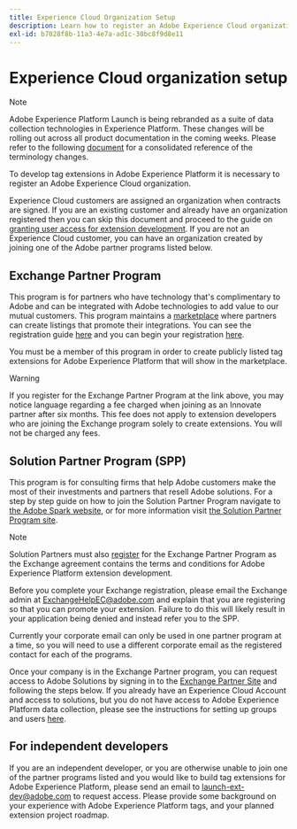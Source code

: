 ```yaml
---
title: Experience Cloud Organization Setup
description: Learn how to register an Adobe Experience Cloud organization in order to start developing extensions for Adobe Experience Platform.
exl-id: b7028f8b-11a3-4e7a-ad1c-30bc8f9d8e11
---
```

# Experience Cloud organization setup

>[!NOTE]
>
>Adobe Experience Platform Launch is being rebranded as a suite of data collection technologies in Experience Platform. These changes will be rolling out across all product documentation in the coming weeks. Please refer to the following [document](../../launch-term-updates.md) for a consolidated reference of the terminology changes.

To develop tag extensions in Adobe Experience Platform it is necessary to register an Adobe Experience Cloud organization.

Experience Cloud customers are assigned an organization when contracts are signed. If you are an existing customer and already have an organization registered then you can skip this document and proceed to the guide on [granting user access for extension development](./access.md). If you are not an Experience Cloud customer, you can have an organization created by joining one of the Adobe partner programs listed below.

## Exchange Partner Program

This program is for partners who have technology that's complimentary to Adobe and can be integrated with Adobe technologies to add value to our mutual customers. This program maintains a [marketplace](https://www.adobeexchange.com/experiencecloud.html) where partners can create listings that promote their integrations. You can see the registration guide [here](https://partners.adobe.com/exchangeprogram/experiencecloud/reg-guide.html) and you can begin your registration [here](https://partners.adobe.com/exchangeprogram/experiencecloud/prereg.html).

You must be a member of this program in order to create publicly listed tag extensions for Adobe Experience Platform that will show in the marketplace.

>[!WARNING]
>
>If you register for the Exchange Partner Program at the link above, you may notice language regarding a fee charged when joining as an Innovate partner after six months. This fee does not apply to extension developers who are joining the Exchange program solely to create extensions. You will not be charged any fees.

## Solution Partner Program (SPP)

This program is for consulting firms that help Adobe customers make the most of their investments and partners that resell Adobe solutions. For a step by step guide on how to join the Solution Partner Program navigate to [the Adobe Spark website](https://spark.adobe.com/page/7PKZzIJJjkcDd/), or for more information visit [the Solution Partner Program site](https://solutionpartners.adobe.com/home.html).

>[!NOTE]
>
>Solution Partners must also [register](https://partners.adobe.com/exchangeprogram/experiencecloud/prereg.html) for the Exchange Partner Program as the Exchange agreement contains the terms and conditions for Adobe Experience Platform extension development.
>
>Before you complete your Exchange registration, please email the Exchange admin at <ExchangeHelpEC@adobe.com> and explain that you are registering so that you can promote your extension. Failure to do this will likely result in your application being denied and instead refer you to the SPP. 
>
>Currently your corporate email can only be used in one partner program at a time, so you will need to use a different corporate email as the registered contact for each of the programs.

Once your company is in the Exchange Partner program, you can request access to Adobe Solutions by signing in to the [Exchange Partner Site](https://partners.adobe.com/exchangeprogram/experiencecloud) and following the steps below. If you already have an Experience Cloud Account and access to solutions, but you do not have access to Adobe Experience Platform data collection, please see the instructions for setting up groups and users [here](../../launch-reference/administration/user-permissions.md).

## For independent developers

If you are an independent developer, or you are otherwise unable to join one of the partner programs listed and you would like to build tag extensions for Adobe Experience Platform, please send an email to launch-ext-dev@adobe.com to request access. Please provide some background on your experience with Adobe Experience Platform tags, and your planned extension project roadmap.
